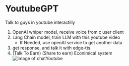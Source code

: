 # YoutubeGPT
Talk to guys in youtube interactilly


1. OpenAI whiper model, receive voice from c user client
2. Lang Chain model, train LLM with this youtube video
   * If Needed, use openAI service to get another data
3. get response, and talk it with edge-tts
4. (Talk To Earn) (Share to earn) Econimical system
![Image of chatYoutube](https://github.com/libaice/YoutubeGPT/assets/48044642/217d5c9b-3c03-438a-8248-0018b47f3672)
